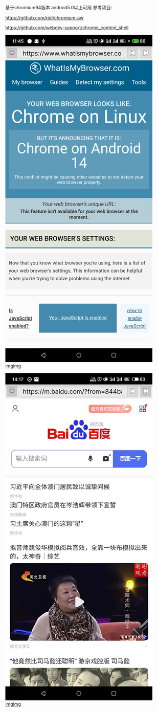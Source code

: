 基于chromium94版本 android5.0以上可用
参考项目:


https://github.com/ridi/chromium-aw


https://github.com/webdev-support/chrome_content_shell

![img](https://github.com/993739033/chromium_content_shell_94/blob/main/pic/20241211114544.png)[img](https://github.com/993739033/chromium_content_shell_94/blob/main/pic/20241211114558.png)[img](https://github.com/993739033/chromium_content_shell_94/blob/main/pic/20241212101944.png)


![img](https://github.com/993739033/chromium_content_shell_94/blob/main/pic/4.jpg)[img](https://github.com/993739033/chromium_content_shell_94/blob/main/pic/5.jpg)[img](https://github.com/993739033/chromium_content_shell_94/blob/main/pic/20241220142434.jpg)


